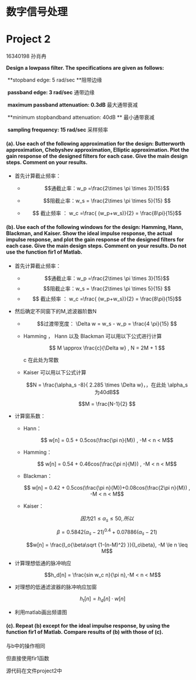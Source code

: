 #                                           数字信号处理 

#                                                  Project 2

16340198 孙肖冉



**Design a lowpass filter. The specifications are given as follows:**

​		**stopband edge: 	5 rad/sec **阻带边缘 

​		**passband edge: 3 rad/sec**  通带边缘

​         	**maximum passband attenuation: 0.3dB** 最大通带衰减

​		**minimum stopbandband attenuation: 40dB ** 最小通带衰减

​		**sampling frequency: 15 rad/sec** 采样频率

#### (a). Use each of the following approximation for the design: Butterworth approximation, Chebyshev approximation, Elliptic approximation. Plot the gain response of the designed filters for each case. Give the main design steps. Comment on your results.

+ 首先计算截止频率：
  + $$通截止率：w_p =\frac{2\times \pi \times 3}{15}$$

  + $$阻截止率：w_s = \frac{2\times \pi \times 5}{15} $$

  + $$ 截止频率 ： w_c =\frac{ (w_p+w_s)}{2} = \frac{8\pi}{15}$$

    

  

#### (b). Use each of the following windows for the design: Hamming, Hann, Blackman, and Kaiser. Show the ideal impulse response, the actual impulse response, and plot the gain response of the designed filters for each case. Give the main design steps. Comment on your results. Do not use the function fir1 of Matlab.

+ 首先计算截止频率：

  + $$通截止率：w_p =\frac{2\times \pi \times 3}{15}​$$
  + $$阻截止率：w_s = \frac{2\times \pi \times 5}{15} ​$$
  + $$ 截止频率 ： w_c =\frac{ (w_p+w_s)}{2} = \frac{8\pi}{15}$$

+ 然后确定不同窗下的M,滤波器阶数N

  + $$过渡带宽度： \Delta w = w_s - w_p = \frac{4 \pi}{15} $$

  + Hamming ， Hann 以及 Blackman 可以用以下公式进行计算

    $$ M \approx \frac{c}{\Delta w}  ,  N = 2M + 1 $$

    c 在此处为常数

  + Kaiser 可以用以下公式计算

    $$N = \frac{\alpha_s -8}{ 2.285 \times \Delta w}，，在此处 \alpha_s 为40dB$$

    $$M = \frac{N-1}{2} $$

+ 计算窗系数：

  + Hann：

    $$ w[n] = 0.5 + 0.5cos(\frac{\pi n}{M}) , -M < n < M$$

  + Hamming：

    $$ w[n] = 0.54 + 0.46cos(\frac{\pi n}{M}) , -M < n < M$$

  + Blackman：

    $$ w[n] = 0.42 + 0.5cos(\frac{\pi n}{M})+0.08cos(\frac{2\pi n}{M}) , -M < n < M$$

  + Kaiser：

    $$ 因为 21\leq \alpha_s \leq 50  ,所以$$

    $$\beta  = 0.5842(\alpha_s -21)^{0.4} + 0.07886(\alpha_s -21) $$

    $$w[n] = \frac{I_o{\beta\sqrt {1-(n-M)^2} }}{I_o\beta},   -M \le n \leq M$$

+ 计算理想低通的脉冲响应

  $$h_d[n] = \frac{sin w_c n}{\pi n},-M < n < M$$

+ 对理想的低通滤波器的脉冲响应加窗

  $$ h_t[n] = h_d[n]\cdot w[n]$$

+ 利用matlab画出频谱图







#### (c). Repeat (b) except for the ideal impulse response, by using the function fir1 of Matlab. Compare results of (b) with those of (c).

与b中的操作相同

但直接使用fir1函数









源代码在文件project2中

 


